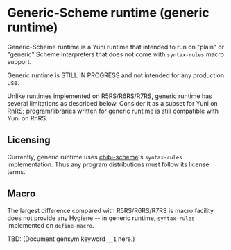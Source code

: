 Generic-Scheme runtime (generic runtime)
========================================

Generic-Scheme runtime is a Yuni runtime that intended to run on "plain" or
"generic" Scheme interpreters that does not come with `syntax-rules` macro
support.

Generic runtime is STILL IN PROGRESS and not intended for any production use.

Unlike runtimes implemented on R5RS/R6RS/R7RS, generic runtime has several
limitations as described below. Consider it as a subset for Yuni on RnRS;
program/libraries written for generic runtime is still compatible with Yuni
on RnRS.

Licensing
---------

Currently, generic runtime uses [chibi-scheme][]'s `syntax-rules` 
implementation. Thus any program distributions must follow its license terms.

Macro
-----

The largest difference compared with R5RS/R6RS/R7RS is macro facility does not
provide any Hygiene -- in generic runtime, `syntax-rules` implemented on 
`define-macro`.

TBD: (Document gensym keyword `__1` here.)

[chibi-scheme]: https://github.com/okuoku/yuni/blob/master/doc/PortingNotes/chibi-scheme.md


